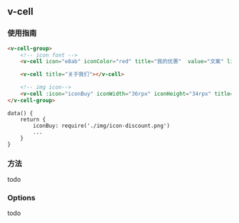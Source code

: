## v-cell

### 使用指南

```html
<v-cell-group>
    <!-- icon font -->
    <v-cell icon="e8ab" iconColor="red" title="我的优惠"  value="文案" link="/pages/mine/main"></v-cell>

    <v-cell title="关于我们"></v-cell>

    <!-- img icon-->
    <v-cell :icon="iconBuy" iconWidth="36rpx" iconHeight="34rpx" title="我的申购" :showTip="showBugTip" link="/"></v-cell>
</v-cell-group>
```

```
data() {
    return {
        iconBuy: require('./img/icon-discount.png')
        ...
    }
}
```

### 方法

todo

### Options

todo
